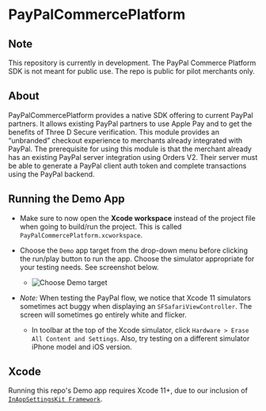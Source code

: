 # PayPalCommercePlatform

## Note
This repository is currently in development. The PayPal Commerce Platform SDK is not meant for public use. The repo is public for pilot merchants only.

## About
PayPalCommercePlatform provides a native SDK offering to current PayPal partners. It allows existing PayPal partners to use Apple Pay and to get the benefits of Three D Secure verification. This module provides an “unbranded” checkout experience to merchants already integrated with PayPal. The prerequisite for using this module is that the merchant already has an existing PayPal server integration using Orders V2. Their server must be able to generate a PayPal client auth token and complete transactions using the PayPal backend.

## Running the Demo App

- Make sure to now open the **Xcode workspace** instead of the project file when going to build/run the project. This is called `PayPalCommercePlatform.xcworkspace`.

- Choose the `Demo` app target from the drop-down menu before clicking the run/play button to run the app. Choose the simulator appropriate for your testing needs. See screenshot below.
  - ![Choose Demo target](documentation_image_assets/xcode_image.png)

- *Note:* When testing the PayPal flow, we notice that Xcode 11 simulators sometimes act buggy when displaying an `SFSafariViewController`. The screen will sometimes go entirely white and flicker.
  - In toolbar at the top of the Xcode simulator, click `Hardware > Erase All Content and Settings`. Also, try testing on a different simulator iPhone model and iOS version.

## Xcode
Running this repo's Demo app requires Xcode 11+, due to our inclusion of [`InAppSettingsKit Framework`](https://github.com/futuretap/InAppSettingsKit).
